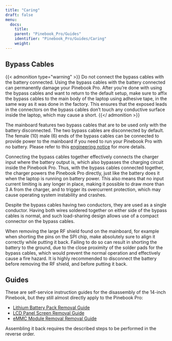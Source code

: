 ```yaml
---
title: "Caring"
draft: false
menu:
  docs:
    title:
    parent: "Pinebook_Pro/Guides"
    identifier: "Pinebook_Pro/Guides/Caring"
    weight:
---
```


## Bypass Cables
	
{{< admonition type="warning" >}}
 Do not connect the bypass cables with the battery connected. Using the bypass cables with the battery connected can permanently damage your Pinebook Pro. After you’re done with using the bypass cables and want to return to the default setup, make sure to affix the bypass cables to the main body of the laptop using adhesive tape, in the same way as it was done in the factory. This ensures that the exposed leads in the connectors on the bypass cables don’t touch any conductive surface inside the laptop, which may cause a short.
{{</ admonition >}}

The mainboard features two bypass cables that are to be used only with the battery disconnected. The two bypass cables are disconnected by default. The female (10) male (6) ends of the bypass cables can be connected to provide power to the mainboard if you need to run your Pinebook Pro with no battery. Please refer to this [engineering notice](https://files.pine64.org/doc/PinebookPro/PinebookPro_Engineering_Notice.pdf) for more details.

Connecting the bypass cables together effectively connects the charger input where the battery output is, which also bypasses the charging circuit inside the Pinebook Pro. Thus, with the bypass cables connected together, the charger powers the Pinebook Pro directly, just like the battery does it when the laptop is running on battery power. This also means that no input current limiting is any longer in place, making it possible to draw more than 3&nbsp;A from the charger, and to trigger its overcurrent protection, which may cause operating system instability and crashes.

Despite the bypass cables having two conductors, they are used as a single conductor. Having both wires soldered together on either side of the bypass cables is normal, and such load-sharing design allows use of a compact connector on the bypass cables.

When removing the large RF shield found on the mainboard, for example when shorting the pins on the SPI chip, make absolutely sure to align it correctly while putting it back. Failing to do so can result in shorting the battery to the ground, due to the close proximity of the solder pads for the bypass cables, which would prevent the normal operation and effectively cause a fire hazard. It is highly recommended to disconnect the battery before removing the RF shield, and before putting it back.

## Guides

These are self-service instruction guides for the disassembly of the 14-inch Pinebook, but they still almost directly apply to the Pinebook Pro:

* [Lithium Battery Pack Removal Guide](https://files.pine64.org/doc/pinebook/guide/Pinebook_14-Battery_Removal_Guide.pdf)
* [LCD Panel Screen Removal Guide](https://files.pine64.org/doc/pinebook/guide/Pinebook_14-Screen_Removal_Guide.pdf)
* [eMMC Module Removal Removal Guide](https://files.pine64.org/doc/pinebook/guide/Pinebook_14-eMMC_Removal_Guide.pdf)

Assembling it back requires the described steps to be performed in the reverse order.
